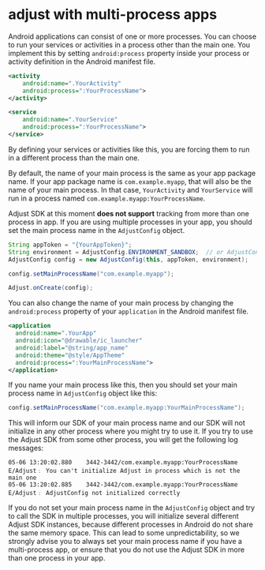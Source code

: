 # adjust with multi-process apps

Android applications can consist of one or more processes. You can choose to run your services or activities in
a process other than the main one. You implement this by setting ```android:process``` property
inside your process or activity definition in the Android manifest file.

```xml
<activity
    android:name=".YourActivity"
    android:process=":YourProcessName">
</activity>
```

```xml
<service
    android:name=".YourService"
    android:process=":YourProcessName">
</service>
```

By defining your services or activities like this, you are forcing them to run in a different process than the
main one.

By default, the name of your main process is the same as your app package name. If your app package name is ```com.example.myapp```, that will also be the name of your main process. In that case, ```YourActivity``` and ```YourService``` will run in a process named ```com.example.myapp:YourProcessName```.

Adjust SDK at this moment __does not support__ tracking from more than one process in app. If you are using
multiple processes in your app, you should set the main process name in the ```AdjustConfig``` object.

```java
String appToken = "{YourAppToken}";
String environment = AdjustConfig.ENVIRONMENT_SANDBOX;  // or AdjustConfig.ENVIRONMENT_PRODUCTION
AdjustConfig config = new AdjustConfig(this, appToken, environment);

config.setMainProcessName("com.example.myapp");

Adjust.onCreate(config);
```

You can also change the name of your main process by changing the ```android:process``` property of your ```application``` in the Android manifest file.

```xml
<application
  android:name=".YourApp"
  android:icon="@drawable/ic_launcher"
  android:label="@string/app_name"
  android:theme="@style/AppTheme"
  android:process=":YourMainProcessName">
</application>
```

If you name your main process like this, then you should set your main process name in ```AdjustConfig```
object like this:

```java
config.setMainProcessName("com.example.myapp:YourMainProcessName");
```

This will inform our SDK of your main process name and our SDK will not initialize
in any other process where you might try to use it. If you try to use the Adjust SDK from some other process, you will
get the following log messages:

```
05-06 13:20:02.880    3442-3442/com.example.myapp:YourProcessName E/Adjust﹕ You can't initialize Adjust in process which is not the main one
05-06 13:20:02.885    3442-3442/com.example.myapp:YourProcessName E/Adjust﹕ AdjustConfig not initialized correctly
```

If you do not set your main process name in the ```AdjustConfig``` object and try to call the SDK in multiple processes, you
will initialize several different Adjust SDK instances, because different processes in Android do not share the same memory
space. This can lead to some unpredictability, so we strongly advise you to always set your main process name if you 
have a multi-process app, or ensure that you do not use the Adjust SDK in more than one process in your app. 
